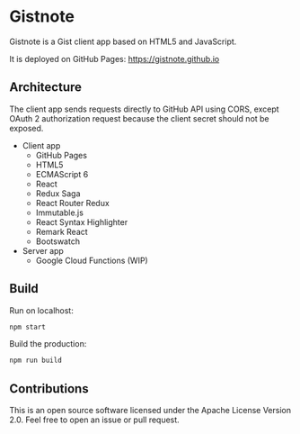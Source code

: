 Gistnote
========

Gistnote is a Gist client app based on HTML5 and JavaScript.

It is deployed on GitHub Pages: https://gistnote.github.io


## Architecture

The client app sends requests directly to GitHub API using CORS, except OAuth 2 authorization request because the client secret should not be exposed.

* Client app
  * GitHub Pages
  * HTML5
  * ECMAScript 6
  * React
  * Redux Saga
  * React Router Redux
  * Immutable.js
  * React Syntax Highlighter
  * Remark React
  * Bootswatch
* Server app
  * Google Cloud Functions (WIP)


## Build

Run on localhost:

```sh
npm start
```

Build the production:

```sh
npm run build
```


## Contributions

This is an open source software licensed under the Apache License Version 2.0.
Feel free to open an issue or pull request.
